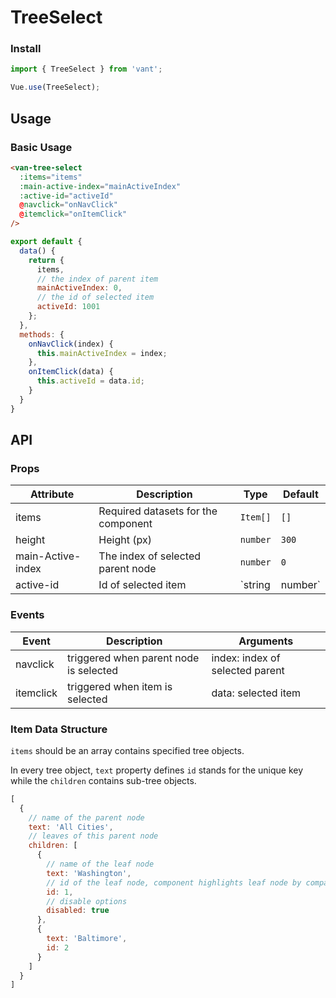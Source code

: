 # TreeSelect

### Install

``` javascript
import { TreeSelect } from 'vant';

Vue.use(TreeSelect);
```

## Usage

### Basic Usage

```html
<van-tree-select
  :items="items"
  :main-active-index="mainActiveIndex"
  :active-id="activeId"
  @navclick="onNavClick"
  @itemclick="onItemClick"
/>
```

```javascript
export default {
  data() {
    return {
      items,
      // the index of parent item
      mainActiveIndex: 0,
      // the id of selected item
      activeId: 1001
    };
  },
  methods: {
    onNavClick(index) {
      this.mainActiveIndex = index;
    },
    onItemClick(data) {
      this.activeId = data.id;
    }
  }
}
```

## API

### Props

| Attribute | Description | Type | Default |
|------|------|------|------|
| items | Required datasets for the component | `Item[]` | `[]` |
| height | Height (px) | `number` | `300` |
| main-Active-index | The index of selected parent node | `number` | `0` |
| active-id | Id of selected item | `string | number` | `0` |

### Events

| Event | Description | Arguments |
|------|------|------|
| navclick | triggered when parent node is selected |  index: index of selected parent |
| itemclick | triggered when item is selected | data: selected item |

### Item Data Structure

`items` should be an array contains specified tree objects.

In every tree object, `text` property defines `id` stands for the unique key while the `children` contains sub-tree objects.

```javascript
[
  {
    // name of the parent node
    text: 'All Cities',
    // leaves of this parent node
    children: [
      {
        // name of the leaf node
        text: 'Washington',
        // id of the leaf node, component highlights leaf node by comparing the activeId with this.
        id: 1,
        // disable options
        disabled: true
      },
      {
        text: 'Baltimore',
        id: 2
      }
    ]
  }
]
```

